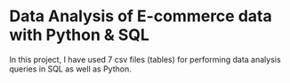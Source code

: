 # Data Analysis of E-commerce data with Python & SQL

In this project, I have used 7 csv files (tables) for performing data analysis queries in SQL as well as Python.
